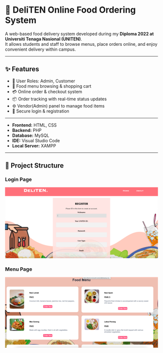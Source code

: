 # 🍔 DeliTEN Online Food Ordering System

A web-based food delivery system developed during my **Diploma 2022 at Universiti Tenaga Nasional (UNITEN)**.  
It allows students and staff to browse menus, place orders online, and enjoy convenient delivery within campus.

---

## ✨ Features
- 👤 User Roles: Admin, Customer  
- 🛒 Food menu browsing & shopping cart  
- 💳 Online order & checkout system  
- 📦 Order tracking with real-time status updates  
- ⚙️ Vendor(Admin) panel to manage food items  
- 🔐 Secure login & registration  

---
- **Frontend:** HTML, CSS  
- **Backend:** PHP  
- **Database:** MySQL  
- **IDE:** Visual Studio Code  
- **Local Server:** XAMPP  

---

## 📂 Project Structure
### Login Page
![Login Page](images/reg.png)

### Menu Page
![Menu Page](images/menu.png)


